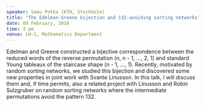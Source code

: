 ```yaml
---
speaker: Samu Potka (KTH, Stockholm)
title: "The Edelman-Greene bijection and 132-avoiding sorting networks"
date: 09 February, 2018
time: 3 pm
venue: LH-1, Mathematics Department
---
```


Edelman and Greene constructed a bijective correspondence between the
reduced words of the reverse permutation (n, n - 1, ..., 2, 1) and
standard Young tableaux of the staircase shape (n - 1, ..., 1).
Recently, motivated by random sorting networks, we studied this
bijection and discovered some new properties in joint work with Svante
Linusson. In this talk, I will discuss them and, if time permits, also a
related project with Linusson and Robin Sulzgruber on random sorting
networks where the intermediate permutations avoid the pattern 132.

